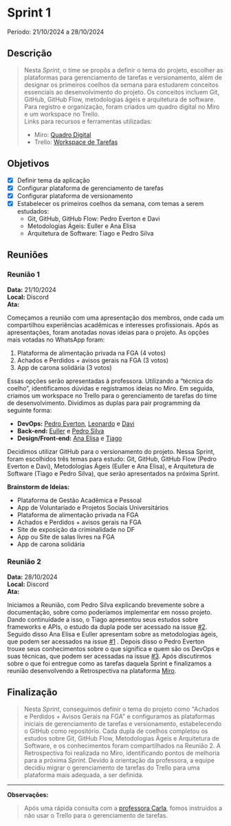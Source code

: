 # Sprint 1  
Período: 21/10/2024 a 28/10/2024  

## Descrição  
> Nesta _Sprint_, o time se propôs a definir o tema do projeto, escolher as plataformas para gerenciamento de tarefas e versionamento, além de designar os primeiros coelhos da semana para estudarem conceitos essenciais ao desenvolvimento do projeto. Os conceitos incluem Git, GitHub, GitHub Flow, metodologias ágeis e arquitetura de software. Para registro e organização, foram criados um quadro digital no Miro e um workspace no Trello.  
> Links para recursos e ferramentas utilizadas:  
> - Miro: [Quadro Digital](https://miro.com/online-whiteboard/board/uXjVLPsCO0M=/?boardAccessToken=cdit6urLSOMMALV3bvdTOkmYK6xp95oP)  
> - Trello: [Workspace de Tarefas](https://trello.com/invite/b/671420333e2bc75780e55195/ATTIb2e3efef0314897d9ef60cbbc83446d1E5E3B441/mds-project)  

## Objetivos  
- [x] Definir tema da aplicação
- [x] Configurar plataforma de gerenciamento de tarefas
- [x] Configurar plataforma de versionamento
- [x] Estabelecer os primeiros coelhos da semana, com temas a serem estudados:  
  - Git, GitHub, GitHub Flow: Pedro Everton e Davi  
  - Metodologias Ágeis: Euller e Ana Elisa  
  - Arquitetura de Software: Tiago e Pedro Silva  

## Reuniões  

### Reunião 1  
**Data:** 21/10/2024  
**Local:** Discord  
**Ata:**  
 
Começamos a reunião com uma apresentação dos membros, onde cada um compartilhou experiências acadêmicas e interesses profissionais. Após as apresentações, foram anotadas novas ideias para o projeto. As opções mais votadas no WhatsApp foram:  
1. Plataforma de alimentação privada na FGA (4 votos)  
2. Achados e Perdidos + avisos gerais na FGA (3 votos)  
3. App de carona solidária (3 votos)  

Essas opções serão apresentadas à professora. Utilizando a “técnica do coelho”, identificamos dúvidas e registramos ideias no Miro. Em seguida, criamos um workspace no Trello para o gerenciamento de tarefas do time de desenvolvimento. Dividimos as duplas para pair programming da seguinte forma:  
- **DevOps:** [Pedro Everton](https://github.com/pedroeverton217), [Leonardo](https://github.com/leoramiroo) e [Davi](https://github.com/Davicamilo23)  
- **Back-end:** [Euller](https://github.com/Potatoyz908) e [Pedro Silva](https://github.com/314dro) 
- **Design/Front-end:** [Ana Elisa](https://github.com/anaelisaramos) e [Tiago](https://github.com/TiagoBalieiro)

Decidimos utilizar GitHub para o versionamento do projeto. Nessa Sprint, foram escolhidos três temas para estudo: Git, GitHub, GitHub Flow (Pedro Everton e Davi), Metodologias Ágeis (Euller e Ana Elisa), e Arquitetura de Software (Tiago e Pedro Silva), que serão apresentados na próxima Sprint.  

**Brainstorm de Ideias:**  
- Plataforma de Gestão Acadêmica e Pessoal  
- App de Voluntariado e Projetos Sociais Universitários  
- Plataforma de alimentação privada na FGA  
- Achados e Perdidos + avisos gerais na FGA  
- Site de exposição da criminalidade no DF  
- App ou Site de salas livres na FGA  
- App de carona solidária


### Reunião 2  
**Data:** 28/10/2024  
**Local:** Discord  
**Ata:** 

Iniciamos a Reunião, com Pedro Silva explicando brevemente sobre a documentação, sobre como poderíamos implementar em nosso projeto. Dando continuidade  a isso, o Tiago apresentou seus estudos sobre frameworks e APIs, o estudo da dupla pode ser acessado na issue [#2](https://github.com/unb-mds/2024-2-AcheiUnB/issues/2). Seguido disso Ana Elisa e Euller apresentam sobre as metodologias ágeis, que podem ser acessados na issue [#1](https://github.com/unb-mds/2024-2-AcheiUnB/issues/1) . Depois disso o Pedro Everton trouxe seus conhecimentos sobre o que significa e quem são os DevOps e suas técnicas, que podem ser acessadas na issue [#3](https://github.com/unb-mds/2024-2-AcheiUnB/issues/3). Após discutirmos sobre o que foi entregue como as tarefas daquela Sprint e finalizamos a reunião desenvolvendo a Retrospectiva na plataforma [Miro](https://miro.com/welcomeonboard/ZG9HNjRoeE5aQlBvcHk4dUt4ZllVSUVJdzA5d29TOThiSkdYWGtEVmFRbm9FWFY2VmxLaHRGRjRnQjdSaVFwZXwzNDU4NzY0NTIxODU1NzEzNzU0fDI=?share_link_id=626333706649).

## Finalização  
> Nesta _Sprint_, conseguimos definir o tema do projeto como "Achados e Perdidos + Avisos Gerais na FGA" e configuramos as plataformas iniciais de gerenciamento de tarefas e versionamento, estabelecendo o GitHub como repositório. Cada dupla de coelhos completou os estudos sobre Git, GitHub Flow, Metodologias Ágeis e Arquitetura de Software, e os conhecimentos foram compartilhados na Reunião 2. A Retrospectiva foi realizada no Miro, identificando pontos de melhoria para a próxima _Sprint_. Devido à orientação da professora, a equipe decidiu migrar o gerenciamento de tarefas do Trello para uma plataforma mais adequada, a ser definida.

---

**Observações:**  
> Após uma rápida consulta com a [professora Carla](https://github.com/RochaCarla), fomos instruídos a não usar o Trello para o gerenciamento de tarefas.
